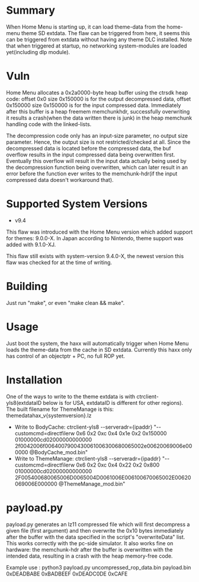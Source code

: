 # Summary
When Home Menu is starting up, it can load theme-data from the home-menu theme SD extdata. The flaw can be triggered from here, it seems this can be triggered from extdata without having any theme DLC installed. Note that when triggered at startup, no networking system-modules are loaded yet(including dlp module).

# Vuln
Home Menu allocates a 0x2a0000-byte heap buffer using the ctrsdk heap code: offset 0x0 size 0x150000 is for the output decompressed data, offset 0x150000 size 0x150000 is for the input compressed data. Immediately after this buffer is a heap freemem memchunkhdr, successfully overwriting it results a crash(when the data written there is junk) in the heap memchunk handling code with the linked-lists.

The decompression code only has an input-size parameter, no output size parameter. Hence, the output size is not restricted/checked at all. Since the decompressed data is located before the compressed data, the buf overflow results in the input compressed data being overwritten first. Eventually this overflow will result in the input data actually being used by the decompression function being overwritten, which can later result in an error before the function ever writes to the memchunk-hdr(if the input compressed data doesn't workaround that).

# Supported System Versions
* v9.4

This flaw was introduced with the Home Menu version which added support for themes: 9.0.0-X. In Japan according to Nintendo, theme support was added with 9.1.0-XJ.

This flaw still exists with system-version 9.4.0-X, the newest version this flaw was checked for at the time of writing.

# Building
Just run "make", or even "make clean && make".

# Usage
Just boot the system, the haxx will automatically trigger when Home Menu loads the theme-data from the cache in SD extdata. Currently this haxx only has control of an objectptr + PC, no full ROP yet.

# Installation
One of the ways to write to the theme extdata is with ctrclient-yls8(extdataID below is for USA, extdataID is different for other regions). The built filename for ThemeManage is this: themedatahax_v{systemversion}.lz
* Write to BodyCache: ctrclient-yls8 --serveradr={ipaddr} "--customcmd=directfilerw 0x6 0x2 0xc 0x4 0x1e 0x2 0x150000 01000000cd02000000000000 2f0042006f0064007900430061006300680065002e00620069006e000000 @BodyCache_mod.bin"
* Write to ThemeManage: ctrclient-yls8 --serveradr={ipaddr} "--customcmd=directfilerw 0x6 0x2 0xc 0x4 0x22 0x2 0x800 01000000cd02000000000000 2F005400680065006D0065004D0061006E006100670065002E00620069006E000000 @ThemeManage_mod.bin"

# payload.py
payload.py generates an lz11 compressed file which will first decompress a given file (first argument) and then overwrite the 0x10 bytes immediately after the buffer with the data specified in the script's "overwriteData" list.
This works correctly with the pc-side simulator. It also works fine on hardware: the memchunk-hdr after the buffer is overwritten with the intended data, resulting in a crash with the heap memory-free code.

Example use :
	python3 payload.py uncompressed_rop_data.bin payload.bin 0xDEADBABE 0xBADBEEF 0xDEADC0DE 0xCAFE

